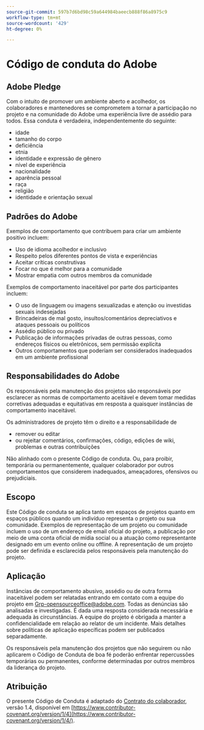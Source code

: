 ```yaml
---
source-git-commit: 597b7d6bd98c59a644984baeecb888f86a8975c9
workflow-type: tm+mt
source-wordcount: '429'
ht-degree: 0%

---
```

# Código de conduta do Adobe

## Adobe Pledge

Com o intuito de promover um ambiente aberto e acolhedor, os colaboradores e mantenedores se comprometem a tornar a participação no projeto e na comunidade do Adobe uma experiência livre de assédio para todos. Essa conduta é verdadeira, independentemente do seguinte:

* idade
* tamanho do corpo
* deficiência
* etnia
* identidade e expressão de gênero
* nível de experiência
* nacionalidade
* aparência pessoal
* raça
* religião
* identidade e orientação sexual

## Padrões do Adobe

Exemplos de comportamento que contribuem para criar um ambiente positivo incluem:

* Uso de idioma acolhedor e inclusivo
* Respeito pelos diferentes pontos de vista e experiências
* Aceitar críticas construtivas
* Focar no que é melhor para a comunidade
* Mostrar empatia com outros membros da comunidade

Exemplos de comportamento inaceitável por parte dos participantes incluem:

* O uso de linguagem ou imagens sexualizadas e atenção ou investidas sexuais indesejadas
* Brincadeiras de mal gosto, insultos/comentários depreciativos e ataques pessoais ou políticos
* Assédio público ou privado
* Publicação de informações privadas de outras pessoas, como endereços físicos ou eletrônicos, sem permissão explícita
* Outros comportamentos que poderiam ser considerados inadequados em um ambiente profissional

## Responsabilidades do Adobe

Os responsáveis pela manutenção dos projetos são responsáveis por esclarecer as normas de comportamento aceitável e devem tomar medidas corretivas adequadas e equitativas em resposta a quaisquer instâncias de comportamento inaceitável.

Os administradores de projeto têm o direito e a responsabilidade de

* remover ou editar
* ou rejeitar comentários, confirmações, código, edições de wiki, problemas e outras contribuições

Não alinhado com o presente Código de conduta. Ou, para proibir, temporária ou permanentemente, qualquer colaborador por outros comportamentos que considerem inadequados, ameaçadores, ofensivos ou prejudiciais.

## Escopo

Este Código de conduta se aplica tanto em espaços de projetos quanto em espaços públicos quando um indivíduo representa o projeto ou sua comunidade. Exemplos de representação de um projeto ou comunidade incluem o uso de um endereço de email oficial do projeto, a publicação por meio de uma conta oficial de mídia social ou a atuação como representante designado em um evento online ou offline. A representação de um projeto pode ser definida e esclarecida pelos responsáveis pela manutenção do projeto.

## Aplicação

Instâncias de comportamento abusivo, assédio ou de outra forma inaceitável podem ser relatadas entrando em contato com a equipe do projeto em Grp-opensourceoffice@adobe.com. Todas as denúncias são analisadas e investigadas. É dada uma resposta considerada necessária e adequada às circunstâncias. A equipe do projeto é obrigada a manter a confidencialidade em relação ao relator de um incidente. Mais detalhes sobre políticas de aplicação específicas podem ser publicados separadamente.

Os responsáveis pela manutenção dos projetos que não seguirem ou não aplicarem o Código de Conduta de boa fé poderão enfrentar repercussões temporárias ou permanentes, conforme determinadas por outros membros da liderança do projeto.

## Atribuição

O presente Código de Conduta é adaptado do [Contrato do colaborador](https://www.contributor-covenant.org/), versão 1.4, disponível em [https://www.contributor-covenant.org/version/1/4](https://www.contributor-covenant.org/version/1/4/).
